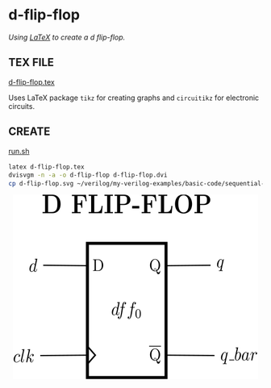# d-flip-flop

_Using
[LaTeX](https://github.com/JeffDeCola/my-cheat-sheets/tree/master/software/development/languages/latex-cheat-sheet/)
to create a d flip-flop._

## TEX FILE

[d-flip-flop.tex](d-flip-flop.tex)

Uses LaTeX package `tikz` for creating graphs
and `circuitikz` for electronic circuits.

## CREATE

[run.sh](run.sh)

```bash
latex d-flip-flop.tex
dvisvgm -n -a -o d-flip-flop d-flip-flop.dvi
cp d-flip-flop.svg ~/verilog/my-verilog-examples/basic-code/sequential-logic/d-flip-flop/svgs/.
```

<p align="center">
    <img src="d-flip-flop.svg"
    align="middle"
</p>
